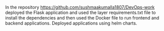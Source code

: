 In the repository https://github.com/sushmaakumalla1807/DevOps-work deployed the Flask application and used the layer requirements.txt file to install the dependencies and then used the Docker file to run frontend and backend applications. Deployed applications using helm charts.
